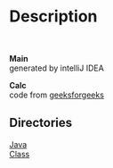 <h1>Description</h1>

<br>

<b>Main</b><br>
generated by intelliJ IDEA 

<b>Calc</b><br>
code from <a href='https://www.geeksforgeeks.org/basic-calculator-program-using-java/'> geeksforgeeks </a>


<h2>Directories</h2>
<a href="https://github.com/Suren76/Java/tree/main/homework-1/out/production/homework-1">Java</a><br>
<a href="https://github.com/Suren76/Java/tree/main/homework-1/src">Class</a>

